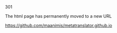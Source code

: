 301

The html page has permanently moved to a new URL

https://github.com/maanimis/metatranslator.github.io
